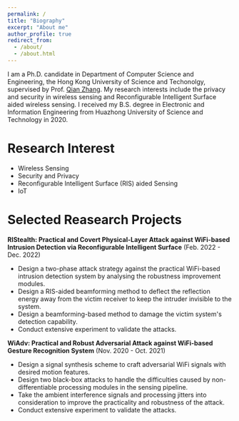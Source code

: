 ```yaml
---
permalink: /
title: "Biography"
excerpt: "About me"
author_profile: true
redirect_from: 
  - /about/
  - /about.html
---
```


I am a Ph.D. candidate in Department of Computer Science and Engineering, the Hong Kong University of Science and Techonolgy, supervised by Prof. [Qian Zhang](https://www.cse.ust.hk/~qianzh/). My research interests include the privacy and security in wireless sensing and Reconfigurable Intelligent Surface aided wireless sensing. I received my B.S. degree in Electronic and Information Engineering from Huazhong University of Science and Technology in 2020.

Research Interest
======
* Wireless Sensing
* Security and Privacy
* Reconfigurable Intelligent Surface (RIS) aided Sensing
* IoT

Selected Reasearch Projects
=====
**RIStealth: Practical and Covert Physical-Layer Attack against WiFi-based Intrusion Detection via Reconfigurable Intelligent Surface** (Feb. 2022 - Dec. 2022)
* Design a two-phase attack strategy against the practical WiFi-based intrusion detection system by analysing the robustness improvement modules.
* Design a RIS-aided beamforming method to deflect the reflection energy away from the victim receiver to keep the intruder invisible to the system.
* Design a beamforming-based method to damage the victim system's detection capability.
* Conduct extensive experiment to validate the attacks.

**WiAdv: Practical and Robust Adversarial Attack against WiFi-based Gesture Recognition System** (Nov. 2020 - Oct. 2021)
* Design a signal synthesis scheme to craft adversarial WiFi signals with desired motion features.
* Design two black-box attacks to handle the difficulties caused by non-differentiable processing modules in the sensing pipeline.
* Take the ambient interference signals and processing jitters into consideration to improve the practicality and robustness of the attack.
* Conduct extensive experiment to validate the attacks.


